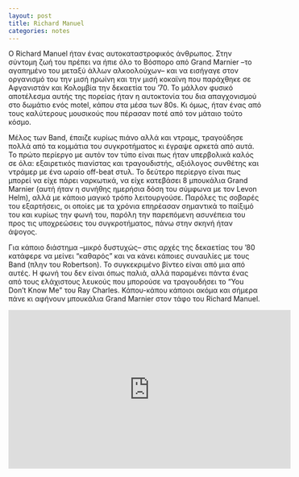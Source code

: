 ```yaml
---
layout: post
title: Richard Manuel
categories: notes
---
```


O Richard Manuel ήταν ένας αυτοκαταστροφικός άνθρωπος. Στην σύντομη ζωή του πρέπει να ήπιε όλο το Βόσπορο από Grand Marnier –το αγαπημένο του μεταξύ άλλων αλκοολούχων– και να εισήγαγε στον οργανισμό του την μισή ηρωίνη και την μισή κοκαϊνη που παράχθηκε σε Αφγανιστάν και Κολομβία την δεκαετία του ’70. Το μάλλον φυσικό αποτέλεσμα αυτής της πορείας ήταν η αυτοκτονία του δια απαγχονισμού στο δωμάτιο ενός motel, κάπου στα μέσα των 80s. Κι όμως, ήταν ένας από τους καλύτερους μουσικούς που πέρασαν ποτέ από τον μάταιο τούτο κόσμο.

Μέλος των Band, έπαιζε κυρίως πιάνο αλλά και ντραμς, τραγούδησε πολλά από τα κομμάτια του συγκροτήματος κι έγραψε αρκετά από αυτά. Το πρώτο περίεργο με αυτόν τον τύπο είναι πως ήταν υπερβολικά καλός σε όλα: εξαιρετικός πιανίστας και τραγουδιστής, αξιόλογος συνθέτης και ντράμερ με ένα ωραίο off-beat στυλ. Το δεύτερο περίεργο είναι πως μπορεί να είχε πάρει ναρκωτικά, να είχε κατεβάσει 8 μπουκάλια Grand Marnier (αυτή ήταν η συνήθης ημερήσια δόση του σύμφωνα με τον Levon Helm), αλλά με κάποιο μαγικό τρόπο λειτουργούσε. Παρόλες τις σοβαρές του εξαρτήσεις, οι οποίες με τα χρόνια επηρέασαν σημαντικά το παίξιμό του και κυρίως την φωνή του, παρόλη την παρεπόμενη ασυνέπεια του προς τις υποχρεώσεις του συγκροτήματος, πάνω στην σκηνή ήταν άψογος.

Για κάποιο διάστημα –μικρό δυστυχώς– στις αρχές της δεκαετίας του ’80 κατάφερε να μείνει “καθαρός” και να κάνει κάποιες συναυλίες με τους Band (πλην του Robertson). Το συγκεκριμένο βίντεο είναι από μια από αυτές. Η φωνή του δεν είναι όπως παλιά, αλλά παραμένει πάντα ένας από τους ελάχιστους λευκούς που μπορούσε να τραγουδήσει το “You Don’t Know Me” του Ray Charles. Κάπου-κάπου κάποιοι ακόμα και σήμερα πάνε κι αφήνουν μπουκάλια Grand Marnier στον τάφο του Richard Manuel.

<div class="youtube-embed-container">
	<iframe width="560" height="315" src="https://www.youtube.com/embed/kGrucjh971k" title="YouTube video player" frameborder="0" allow="accelerometer; autoplay; clipboard-write; encrypted-media; gyroscope; picture-in-picture" allowfullscreen></iframe>
</div>